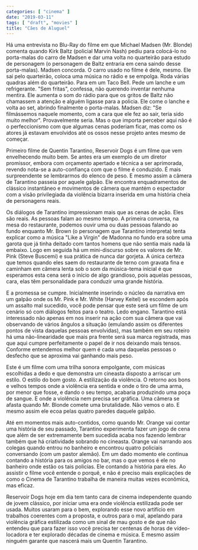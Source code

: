 ```yaml
---
categories: [ "cinema" ]
date: "2019-03-11"
tags: [ "draft", "movies" ]
title: "Cães de Aluguel"
---
```

Há uma entrevista no Blu-Ray do filme em que Michael Madsen (Mr. Blonde)
comenta quando Kirk Baltz (policial Marvin Nash) pediu para colocá-lo
no porta-malas do carro de Madsen e dar uma volta no quarteirão para
estudo de personagem (o personagem de Baltz entraria em cena saindo desse
porta-malas). Madsen concorda. O carro usado no filme é dele, mesmo. Ele
sai pelo quarteirão, coloca uma música no rádio e se empolga. Roda
várias quadras além do quarteirão. Para em um Taco Bell. Pede um
lanche e um refrigerante. "Sem fritas", confessa, não querendo inventar
nenhuma mentira. Ele aumenta o som do rádio para que os gritos de Baltz
não chamassem a atenção e alguém ligasse para a policia. Ele come
o lanche e volta ao set, abrindo finalmente o porta-malas. Madsen diz:
"Se filmássemos naquele momento, com a cara que ele fez ao sair, teria
sido muito melhor". Provavelmente seria. Mas o que importa perceber
aqui não é o perfeccionismo com que algumas cenas poderiam ficar,
mas como os atores já estavam envolvidos até os ossos nesse projeto
antes mesmo de começar.

Primeiro filme de Quentin Tarantino, Reservoir Dogs é um filme que
vem envelhecendo muito bem. Se antes era um exemplo de um diretor
promissor, embora com orçamento apertado e técnica a ser aprimorada,
revendo nota-se a auto-confiança com que o filme é conduzido. É mais
surpreendente se lembrarmos do elenco de peso. E mesmo assim a câmera
de Tarantino passeia por aquele galpão. Ele encontra enquadramentos de
clássico instantâneo e movimentos de câmera que mantém o espectador
com a visão privilegiada da violência bizarra inserida em uma história
cheia de personagens reais.

Os diálogos de Tarantino impressionam mais que as cenas de ação. Eles
são reais. As pessoas falam ao mesmo tempo. A primeira conversa, na
mesa do restaurante, podemos ouvir uma ou duas pessoas falando ao fundo
enquanto Mr. Brown (o personagem que Tarantino interpreta) tenta explicar
como a música "Like a Virgin" de Madonna no fundo era sobre uma garota
que já tinha deitado com tantos homens que não sentia mais nada lá
embaixo. Logo em seguida há um mini-discurso sobre os valores de Mr. Pink
(Steve Buscemi) e sua prática de nunca dar gorjeta. A única certeza que
temos quando eles saem do restaurante de terno com gravata fina e caminham
em câmera lenta sob o som da música-tema inicial é que esperamos
esta cena será o início de algo grandioso, pois aquelas pessoas, cara,
elas têm personalidade para conduzir uma grande história.

E a promessa se cumpre. Inicialmente inserindo o núcleo da narrativa em
um galpão onde os Mr. Pink e Mr. White (Harvey Keitel) se escondem após
um assalto mal sucedido, você pode pensar que este será um filme de um
cenário só com diálogos feitos para o teatro. Ledo engano. Tarantino
está interessado não apenas em nos inserir na ação com sua câmera
que vai observando de vários ângulos a situação (emulando assim os
diferentes pontos de vista daquelas pessoas envolvidas), mas também em
seu roteiro há uma não-linearidade que mais pra frente será sua marca
registrada, mas que aqui cumpre perfeitamente o papel de ir nos deixando
mais tensos. Conforme entendemos melhor quem é cada uma daquelas pessoas
o desfecho que se aproxima vai ganhando mais peso.

Este é um filme com uma trilha sonora empolgante, com músicas escolhidas
a dedo e que demonstra um cineasta disposto a arriscar um estilo. O
estilo do bom gosto. A estilização da violência. O retorno aos bons
e velhos tempos onde a violência era sentida e onde o tiro de uma arma,
por menor que fosse, e dando o seu tempo, acabaria produzindo uma poça
de sangue. E onde a violência nem precisa ser gráfica. Uma câmera
se afasta quando Mr. Blonde comete uma brutalidade. Não vemos o ato. E
mesmo assim ele ecoa pelas quatro paredes daquele galpão.

Até em momentos mais auto-contidos, como quando Mr. Orange vai contar uma
história de seu passado, Tarantino experimenta fazer um jogo de cena que
além de ser extremamente bem sucedida acaba nos fazendo lembrar também
que há criatividade sobrando no cineasta. Orange vai narrando aos colegas
quando entrou no banheiro e encontrou quatro policiais conversando (com um
pastor alemão). Em um dado momento ele continua contando a história para
os amigos no bar, mas o que vemos é ele no banheiro onde estão os tais
policias. Ele contando a história para eles. Ao assistir o filme você
entende o porquê, e não é preciso mais explicações de como o Cinema
de Tarantino trabalha de maneira muitas vezes econômica, mas eficaz.

Reservoir Dogs hoje em dia tem tanto cara de cinema independente quando
de jovem clássico, por iniciar uma era onde violência estilizada pode
ser usada. Muitos usaram para o bem, explorando esse novo artifício em
trabalhos coerentes com a proposta, e outros para o mal, apelando para
violência gráfica estilizada como um sinal de mau gosto e de que não
entendeu que para fazer isso você precisa ter centenas de horas de
vídeo-locadora e ter explorado décadas de cinema e música. E mesmo
assim ninguém garante que nascerá mais um Quentin Tarantino.

